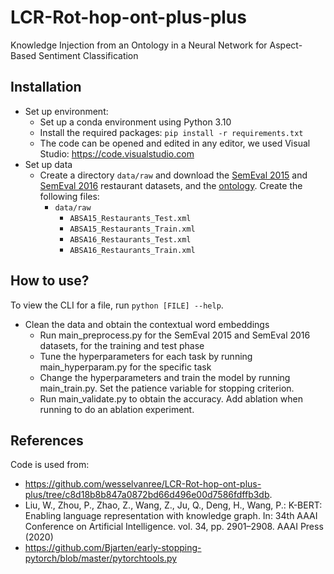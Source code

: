 # LCR-Rot-hop-ont-plus-plus
Knowledge Injection from an Ontology in a Neural Network for Aspect-Based Sentiment Classification

## Installation
- Set up environment:
  - Set up a conda environment using Python 3.10
  - Install the required packages: `pip install -r requirements.txt`
  - The code can be opened and edited in any editor, we used Visual Studio: https://code.visualstudio.com
- Set up data
  - Create a directory `data/raw` and download the [SemEval 2015](https://alt.qcri.org/semeval2015/task12/index.php?id=data-and-tools) and [SemEval 2016](https://alt.qcri.org/semeval2016/task5/index.php?id=data-and-tools) restaurant datasets, and the [ontology](https://github.com/KSchouten/Heracles/tree/master/src/main/resources/externalData). Create the following files:
    - `data/raw`
        - `ABSA15_Restaurants_Test.xml`
        - `ABSA15_Restaurants_Train.xml`
        - `ABSA16_Restaurants_Test.xml`
        - `ABSA16_Restaurants_Train.xml`

## How to use? 
To view the CLI for a file, run `python [FILE] --help`. 

- Clean the data and obtain the contextual word embeddings
  - Run main_preprocess.py for the SemEval 2015 and SemEval 2016 datasets, for the training and test phase
  - Tune the hyperparameters for each task by running main_hyperparam.py for the specific task
  - Change the hyperparameters and train the model by running main_train.py. Set the patience variable for stopping criterion.
  - Run main_validate.py to obtain the accuracy. Add ablation when running to do an ablation experiment. 

## References
Code is used from: 
- https://github.com/wesselvanree/LCR-Rot-hop-ont-plus-plus/tree/c8d18b8b847a0872bd66d496e00d7586fdffb3db.
- Liu, W., Zhou, P., Zhao, Z., Wang, Z., Ju, Q., Deng, H., Wang, P.: K-BERT: Enabling language representation with knowledge graph. In: 34th AAAI Conference on Artificial Intelligence. vol. 34, pp. 2901–2908. AAAI Press (2020)
- https://github.com/Bjarten/early-stopping-pytorch/blob/master/pytorchtools.py
